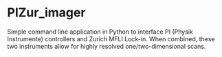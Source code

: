 # PIZur_imager
Simple command line application in Python to interface PI (Physik Instrumente) controllers and Zurich MFLI Lock-in. When combined, these two instruments allow for highly resolved one/two-dimensional scans.
